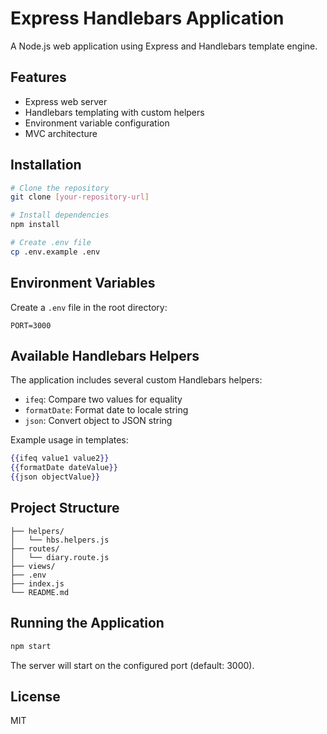 # Express Handlebars Application

A Node.js web application using Express and Handlebars template engine.

## Features

- Express web server
- Handlebars templating with custom helpers
- Environment variable configuration
- MVC architecture

## Installation

```bash
# Clone the repository
git clone [your-repository-url]

# Install dependencies
npm install

# Create .env file
cp .env.example .env
```

## Environment Variables

Create a `.env` file in the root directory:

```
PORT=3000
```

## Available Handlebars Helpers

The application includes several custom Handlebars helpers:

- `ifeq`: Compare two values for equality
- `formatDate`: Format date to locale string
- `json`: Convert object to JSON string

Example usage in templates:

```handlebars
{{ifeq value1 value2}}
{{formatDate dateValue}}
{{json objectValue}}
```

## Project Structure

```
├── helpers/
│   └── hbs.helpers.js
├── routes/
│   └── diary.route.js
├── views/
├── .env
├── index.js
└── README.md
```

## Running the Application

```bash
npm start
```

The server will start on the configured port (default: 3000).

## License

MIT
